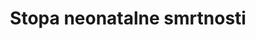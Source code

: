 ---
source_agency_staff_email: ambranum@cdc.gov
source_url: 'http://www.cdc.gov/nchs/data_access/vitalstatsonline.htm'
actual_indicator_available_description: >-
  Indicator  of  number  of  infant  deaths  that  occur  during  the  neonatal  period  (first  27  days  of  life)
source_agency_survey_dataset: National  Center  for  Health  Statistics/Mortality  Multiple  Cause  Death  Files
graph_title: null 

method_of_computation: >-
  Number  of  children  who  died  during  the  first  28  days  of  life  /  Number  of  live  births  Method  of  measurement  Data  from  civil  registration:  The  number  of  live  births  and  the  number  of  neonatal  deaths  are  used  to  calculate  age_  specific  rates.  This  system  provides  annual  data.  Data  from  household  surveys:  Calculations  are  based  on  full  birth  history,  whereby  women  are  asked  for  the  date  of  birth  of  each  of  their  children,  whether  each  child  is  still  alive  and  if  not  the  age  at  death.  Method  of  estimation  The  United  Nation  Inter_agency  Group  for  Child  Mortality  Estimation  (UN_IGME)  produces  neonatal  mortality  rate  estimates  with  a  Bayesian  spline  regression  model  which  models  the  ratio  of  neonatal  mortality  rate  /  (under_five  mortality  rate'_'neonatal  mortality  rate).  Estimates  of  NMR  are  obtained  by  recombining  the  estimates  of  the  ratio  with  UN  IGME_estimated  under_five  mortality  rate.  See  UN  IGME  for  more  details.  Predominant  type  of  statistics:  adjusted  and  estimated.  These  neonatal  mortality  rates  have  been  estimated  by  applying  methods  to  the  available  data  from  all  Member  States  in  order  to  ensure  comparability  across  countries  and  time;  hence  they  are  not  necessarily  the  same  as  the  official  national  data.
indicator_definition: >-
  Vjerojatnost da dijete rođeno u određenoj godini ili razdoblju umre unutar prvih 28 navršenih dana života, pod uvjetom djelovanja stope smrtnosti iste specifične dobi u tom razdoblju, izraženo na 1,000 živorođenih. Neonatalna smrtnost (umrli unutar prvih 28 navršenih dana života) se može podijeliti na ranu neonatalnu smrtnost koje se događa unutar prvih 7 dana života, i kasnu neonatalnu smrtnost koja se događa nakon 7. dana života, ali prije 28 navršenih dana života.
target: >-
  Do 2030. zaustaviti sprečive smrti novorođenčadi i djece mlađe od 5 godina, s ciljem da sve države smanje neonatalu smrtnost na barem 12 (ili manje) na 1,000 živorođenih, a smrtnost djece do 5 godina starosti na barem 25 (ili manje) na 1,000 živorođenih.
indicator_name: Stopa neonatalne smrtnosti
title: Stopa neonatalne smrtnosti
permalink: /3-2-2/
sdg_goal: 3
graph_type_description: Line  graph
graph_status_notes: Graphed
layout: indicator
indicator: 3.2.2
un_designated_tier: '1'
un_custodial_agency: 'UNICEF  (Partnering  Agencies:  DESA  Population  Divsion,  World  Bank)'
indicator_variable: Stopa neonatalne smrtnosti
graph: longitudinal
variable_description: null
variable_notes: null
target_id: '3.2'
has_metadata: true
goal_meta_link: 'http://unstats.un.org/sdgs/files/metadata-compilation/Metadata-Goal-3.pdf'
goal_meta_link_page: 6
source_title: null
source_notes: null
published: true
actual_indicator_available: Neonatal  mortality  rate
us_method_of_computation: >-
  Number  of  deaths  to  infants  aged  0  to  27  days  old  divided  by  number  of  births,  expressed  per  1,000  live  births
periodicity: Annual
date_of_national_source_publication: December  2016
scheduled_update_by_national_source: December  2017
source_agency_staff_name: >-
  Mortality  Statistics  Branch,  Division  of  Vital  Statistics,  National  Center  for  Health  Statistics
---